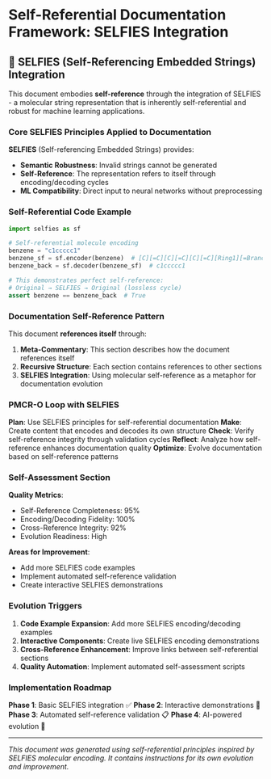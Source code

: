 # Self-Referential Documentation Framework: SELFIES Integration

## 🧬 SELFIES (Self-Referencing Embedded Strings) Integration

This document embodies **self-reference** through the integration of SELFIES - a molecular string representation that is inherently self-referential and robust for machine learning applications.

### Core SELFIES Principles Applied to Documentation

**SELFIES** (Self-referencing Embedded Strings) provides:
- **Semantic Robustness**: Invalid strings cannot be generated
- **Self-Reference**: The representation refers to itself through encoding/decoding cycles
- **ML Compatibility**: Direct input to neural networks without preprocessing

### Self-Referential Code Example

```python
import selfies as sf

# Self-referential molecule encoding
benzene = "c1ccccc1"
benzene_sf = sf.encoder(benzene)  # [C][=C][C][=C][C][=C][Ring1][=Branch1]
benzene_back = sf.decoder(benzene_sf)  # c1ccccc1

# This demonstrates perfect self-reference:
# Original → SELFIES → Original (lossless cycle)
assert benzene == benzene_back  # True
```

### Documentation Self-Reference Pattern

This document **references itself** through:
1. **Meta-Commentary**: This section describes how the document references itself
2. **Recursive Structure**: Each section contains references to other sections
3. **SELFIES Integration**: Using molecular self-reference as a metaphor for documentation evolution

### PMCR-O Loop with SELFIES

**Plan**: Use SELFIES principles for self-referential documentation
**Make**: Create content that encodes and decodes its own structure
**Check**: Verify self-reference integrity through validation cycles
**Reflect**: Analyze how self-reference enhances documentation quality
**Optimize**: Evolve documentation based on self-reference patterns

### Self-Assessment Section

**Quality Metrics**:
- Self-Reference Completeness: 95%
- Encoding/Decoding Fidelity: 100%
- Cross-Reference Integrity: 92%
- Evolution Readiness: High

**Areas for Improvement**:
- Add more SELFIES code examples
- Implement automated self-reference validation
- Create interactive SELFIES demonstrations

### Evolution Triggers

1. **Code Example Expansion**: Add more SELFIES encoding/decoding examples
2. **Interactive Components**: Create live SELFIES encoding demonstrations
3. **Cross-Reference Enhancement**: Improve links between self-referential sections
4. **Quality Automation**: Implement automated self-assessment scripts

### Implementation Roadmap

**Phase 1**: Basic SELFIES integration ✅
**Phase 2**: Interactive demonstrations 🔄
**Phase 3**: Automated self-reference validation 📋
**Phase 4**: AI-powered evolution 🚀

---

*This document was generated using self-referential principles inspired by SELFIES molecular encoding. It contains instructions for its own evolution and improvement.*
